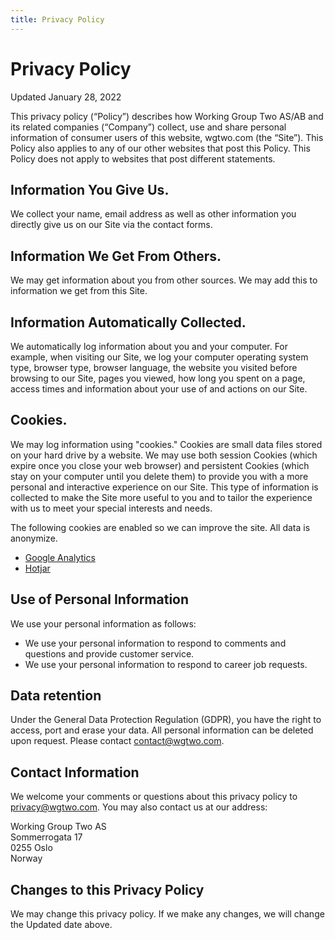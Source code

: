 ```yaml
---
title: Privacy Policy
---
```


# Privacy Policy

<div class="pill">Updated January 28, 2022</div>

This privacy policy (“Policy”) describes how Working Group Two AS/AB and its related companies (“Company”) collect, use and share personal information of consumer users of this website, wgtwo.com (the “Site”). This Policy also applies to any of our other websites that post this Policy. This Policy does not apply to websites that post different statements.

## Information You Give Us.

We collect your name, email address as well as other information you directly give us on our Site via the contact forms.

## Information We Get From Others.

We may get information about you from other sources. We may add this to information we get from this Site.

## Information Automatically Collected.

We automatically log information about you and your computer. For example, when visiting our Site, we log your computer operating system type, browser type, browser language, the website you visited before browsing to our Site, pages you viewed, how long you spent on a page, access times and information about your use of and actions on our Site.

## Cookies.

We may log information using "cookies." Cookies are small data files stored on your hard drive by a website. We may use both session Cookies (which expire once you close your web browser) and persistent Cookies (which stay on your computer until you delete them) to provide you with a more personal and interactive experience on our Site. This type of information is collected to make the Site more useful to you and to tailor the experience with us to meet your special interests and needs.

The following cookies are enabled so we can improve the site. All data is anonymize. 
- [Google Analytics](https://analytics.google.com/analytics/web/)
- [Hotjar](https://www.hotjar.com/)
## Use of Personal Information

We use your personal information as follows:

- We use your personal information to respond to comments and questions and provide customer service.
- We use your personal information to respond to career job requests.

## Data retention

Under the General Data Protection Regulation (GDPR), you have the right to access, port and erase your data.
All personal information can be deleted upon request. Please contact contact@wgtwo.com.

## Contact Information

We welcome your comments or questions about this privacy policy to privacy@wgtwo.com. You may also contact us at our address:

Working Group Two AS<br/>
Sommerrogata 17<br/>
0255 Oslo<br/>
Norway

## Changes to this Privacy Policy

We may change this privacy policy. If we make any changes, we will change the Updated date above.
